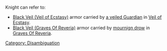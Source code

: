 Knight can refer to:

-   [Black Veil (Veil of
    Ecstasy)](Black_Veil_(Veil_of_Ecstasy) "wikilink") armor carried by
    [a veiled Guardian](Veiled_Guardian "wikilink") in [Veil of
    Ecstasy](:Category:_Veil_of_Ecstasy "wikilink").
-   [Black Veil (Graves Of
    Reveria)](Black_Veil_(Graves_Of_Reveria) "wikilink") armor carried
    by [mournign drow](Mourning_Drow "wikilink") in [Graves Of
    Reveria](:Category:_Graves_Of_Reveria "wikilink").

[Category: Disambiguation](Category:_Disambiguation "wikilink")

